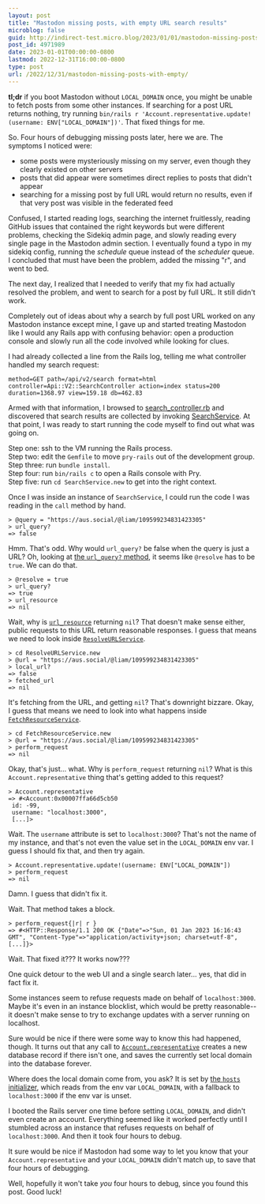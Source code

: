 ```yaml
---
layout: post
title: "Mastodon missing posts, with empty URL search results"
microblog: false
guid: http://indirect-test.micro.blog/2023/01/01/mastodon-missing-posts-with-empty/
post_id: 4971989
date: 2023-01-01T00:00:00-0800
lastmod: 2022-12-31T16:00:00-0800
type: post
url: /2022/12/31/mastodon-missing-posts-with-empty/
---
```


**tl;dr** if you boot Mastodon without `LOCAL_DOMAIN` once, you might be unable to fetch posts from some other instances. If searching for a post URL returns nothing, try running `bin/rails r 'Account.representative.update!(username: ENV["LOCAL_DOMAIN"])'`. That fixed things for me.

So. Four hours of debugging missing posts later, here we are. The symptoms I noticed were:

- some posts were mysteriously missing on my server, even though they clearly existed on other servers
- posts that did appear were sometimes direct replies to posts that didn't appear
- searching for a missing post by full URL would return no results, even if that very post was visible in the federated feed

Confused, I started reading logs, searching the internet fruitlessly, reading GitHub issues that contained the right keywords but were different problems, checking the Sidekiq admin page, and slowly reading every single page in the Mastodon admin section. I eventually found a typo in my sidekiq config, running the _schedule_ queue instead of the _scheduler_ queue. I concluded that must have been the problem, added the missing "r", and went to bed.

The next day, I realized that I needed to verify that my fix had actually resolved the problem, and went to search for a post by full URL. It still didn't work.

Completely out of ideas about why a search by full post URL worked on any Mastodon instance except mine, I gave up and started treating Mastodon like I would any Rails app with confusing behavior: open a production console and slowly run all the code involved while looking for clues.

I had already collected a line from the Rails log, telling me what controller handled my search request:

```
method=GET path=/api/v2/search format=html controller=Api::V2::SearchController action=index status=200 duration=1368.97 view=159.18 db=462.83
```

Armed with that information, I browsed to [search_controller.rb](https://github.com/mastodon/mastodon/blob/ef4d29c8791086b11f6e36aa121ff5c9b5fa0103/app/controllers/api/v2/search_controller.rb) and discovered that search results are collected by invoking [SearchService](https://github.com/mastodon/mastodon/blob/ef4d29c8791086b11f6e36aa121ff5c9b5fa0103/app/services/search_service.rb). At that point, I was ready to start running the code myself to find out what was going on.

Step one: ssh to the VM running the Rails process.  
Step two: edit the `Gemfile` to move `pry-rails` out of the development group.  
Step three: run `bundle install`.  
Step four: run `bin/rails c` to open a Rails console with Pry.  
Step five: run `cd SearchService.new` to get into the right context.

Once I was inside an instance of `SearchService`, I could run the code I was reading in the `call` method by hand.

```
> @query = "https://aus.social/@liam/109599234831423305"
> url_query? 
=> false
```

Hmm. That's odd. Why would `url_query?` be false when the query is just a URL? Oh, looking at [the `url_query?` method](https://github.com/mastodon/mastodon/blob/ef4d29c8791086b11f6e36aa121ff5c9b5fa0103/app/services/search_service.rb#L75), it seems like `@resolve` has to be `true`. We can do that.

```
> @resolve = true
> url_query?
=> true
> url_resource
=> nil
```

Wait, why is [`url_resource`](https://github.com/mastodon/mastodon/blob/ef4d29c8791086b11f6e36aa121ff5c9b5fa0103/app/services/search_service.rb#L82) returning `nil`? That doesn't make sense either, public requests to this URL return reasonable responses. I guess that means we need to look inside [`ResolveURLService`](https://github.com/mastodon/mastodon/blob/ef4d29c8791086b11f6e36aa121ff5c9b5fa0103/app/services/resolve_url_service.rb). 

```
> cd ResolveURLService.new
> @url = "https://aus.social/@liam/109599234831423305"
> local_url?
=> false
> fetched_url
=> nil
```

It's fetching from the URL, and getting `nil`? That's downright bizzare. Okay, I guess that means we need to look into what happens inside [`FetchResourceService`](https://github.com/mastodon/mastodon/blob/ef4d29c8791086b11f6e36aa121ff5c9b5fa0103/app/services/fetch_resource_service.rb).

```
> cd FetchResourceService.new
> @url = "https://aus.social/@liam/109599234831423305"
> perform_request
=> nil
```

Okay, that's just... what. Why is `perform_request` returning `nil`? What is this `Account.representative` thing that's getting added to this request?

```
> Account.representative
=> #<Account:0x00007ffa66d5cb50
 id: -99,
 username: "localhost:3000",
 [...]>
```

Wait. The `username` attribute is set to `localhost:3000`? That's not the name of my instance, and that's not even the value set in the `LOCAL_DOMAIN` env var. I guess I should fix that, and then try again.

```
> Account.representative.update!(username: ENV["LOCAL_DOMAIN"])
> perform_request
=> nil
```

Damn. I guess that didn't fix it.

Wait. That method takes a block.

```
> perform_request{|r| r }
=> #<HTTP::Response/1.1 200 OK {"Date"=>"Sun, 01 Jan 2023 16:16:43 GMT", "Content-Type"=>"application/activity+json; charset=utf-8", [...]}>
```

Wait. That fixed it??? It works now???

One quick detour to the web UI and a single search later... yes, that did in fact fix it.

Some instances seem to refuse requests made on behalf of `localhost:3000`. Maybe it's even in an instance blocklist, which would be pretty reasonable--it doesn't make sense to try to exchange updates with a server running on localhost.

Sure would be nice if there were some way to know this had happened, though. It turns out that any call to [`Account.representative`](https://github.com/mastodon/mastodon/blob/ef4d29c8791086b11f6e36aa121ff5c9b5fa0103/app/models/concerns/account_finder_concern.rb#L18) creates a new database record if there isn't one, and saves the currently set local domain into the database forever.

Where does the local domain come from, you ask? It is set by [the `hosts` initializer](https://github.com/mastodon/mastodon/blob/ef4d29c8791086b11f6e36aa121ff5c9b5fa0103/config/initializers/1_hosts.rb#L4), which reads from the env var `LOCAL_DOMAIN`, with a fallback to `localhost:3000` if the env var is unset.

I booted the Rails server one time before setting `LOCAL_DOMAIN`, and didn't even create an account. Everything seemed like it worked perfectly until I stumbled across an instance that refuses requests on behalf of `localhost:3000`. And then it took four hours to debug.

It sure would be nice if Mastodon had some way to let you know that your `Account.representative` and your `LOCAL_DOMAIN` didn't match up, to save that four hours of debugging.

Well, hopefully it won't take _you_ four hours to debug, since you found this post. Good luck!

